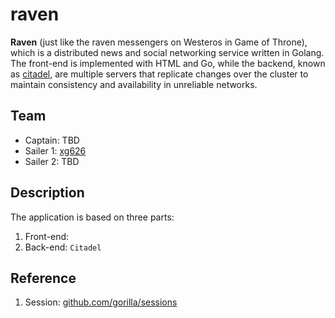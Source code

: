 # raven
**Raven** (just like the raven messengers on Westeros in Game of Throne), which is a distributed news and social networking service written in Golang. The front-end is implemented with HTML and Go, while the backend, known as [citadel](https://github.com/googlr/raven/tree/master/citadel), are multiple servers that replicate changes over the cluster to maintain consistency and availability in unreliable networks.

## Team 
  - Captain: TBD
  - Sailer 1: [xg626](https://github.com/googlr) 
  - Sailer 2: TBD
  
## Description
  The application is based on three parts:
  1. Front-end: 
  2. Back-end: `Citadel`
  
  
## Reference
  1. Session: [github.com/gorilla/sessions](http://www.gorillatoolkit.org/pkg/sessions)
